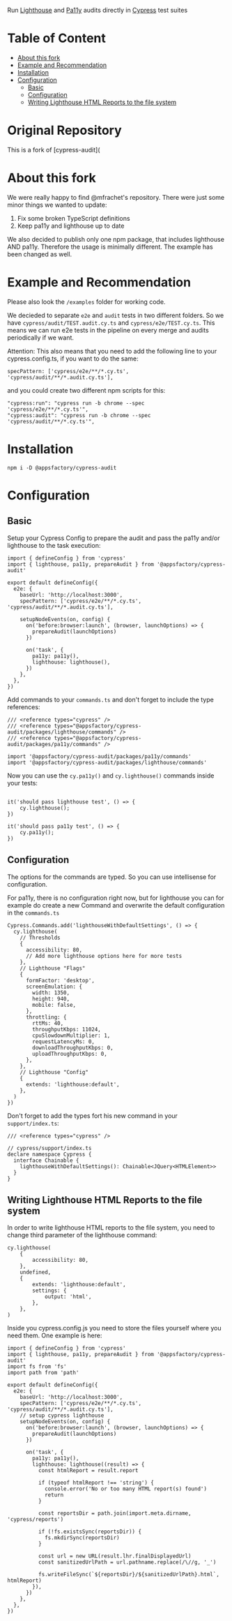 Run [Lighthouse](https://developers.google.com/web/tools/lighthouse) and [Pa11y](https://github.com/pa11y/pa11y) audits directly in [Cypress](https://cypress.io/) test suites

# Table of Content

- [About this fork](#about-this-fork)
- [Example and Recommendation](#example-and-recommendation)
- [Installation](#installation)
- [Configuration](#configuration)
  - [Basic](#basic)
  - [Configuration](#configuration-1)
  - [Writing Lighthouse HTML Reports to the file system](#writing-lighthouse-html-reports-to-the-file-system)

# Original Repository

This is a fork of [cypress-audit](

# About this fork

We were really happy to find @mfrachet's repository. There were just some minor things we wanted to update:

1. Fix some broken TypeScript definitions
1. Keep pa11y and lighthouse up to date

We also decided to publish only one npm package, that includes lighthouse AND pa11y. Therefore the usage is minimally different. The example has been changed as well.

# Example and Recommendation

Please also look the `/examples` folder for working code.

We decieded to separate `e2e` and `audit` tests in two different folders. So we have `cypress/audit/TEST.audit.cy.ts` and `cypress/e2e/TEST.cy.ts`. This means we can run e2e tests in the pipeline on every merge and audits periodically if we want.

Attention: This also means that you need to add the following line to your cypress.config.ts, if you want to do the same:

```
specPattern: ['cypress/e2e/**/*.cy.ts', 'cypress/audit/**/*.audit.cy.ts'],
```

and you could create two different npm scripts for this:

```
"cypress:run": "cypress run -b chrome --spec 'cypress/e2e/**/*.cy.ts'",
"cypress:audit": "cypress run -b chrome --spec 'cypress/audit/**/*.cy.ts'",
```

# Installation

`npm i -D @appsfactory/cypress-audit`

# Configuration

## Basic

Setup your Cypress Config to prepare the audit and pass the pa11y and/or lighthouse to the task execution:

```
import { defineConfig } from 'cypress'
import { lighthouse, pa11y, prepareAudit } from '@appsfactory/cypress-audit'

export default defineConfig({
  e2e: {
    baseUrl: 'http://localhost:3000',
    specPattern: ['cypress/e2e/**/*.cy.ts', 'cypress/audit/**/*.audit.cy.ts'],

    setupNodeEvents(on, config) {
      on('before:browser:launch', (browser, launchOptions) => {
        prepareAudit(launchOptions)
      })

      on('task', {
        pa11y: pa11y(),
        lighthouse: lighthouse(),
      })
    },
  },
})
```

Add commands to your `commands.ts` and don't forget to include the type references:

```
/// <reference types="cypress" />
/// <reference types="@appsfactory/cypress-audit/packages/lighthouse/commands" />
/// <reference types="@appsfactory/cypress-audit/packages/pa11y/commands" />

import '@appsfactory/cypress-audit/packages/pa11y/commands'
import '@appsfactory/cypress-audit/packages/lighthouse/commands'

```

Now you can use the `cy.pa11y()` and `cy.lighthouse()` commands inside your tests:

```

it('should pass lighthouse test', () => {
    cy.lighthouse();
})

it('should pass pa11y test', () => {
    cy.pa11y();
})

```

## Configuration

The options for the commands are typed. So you can use intellisense for configuration.

For pa11y, there is no configuration right now, but for lighthouse you can for example do create a new Command and overwrite the default configuration in the `commands.ts`

```
Cypress.Commands.add('lighthouseWithDefaultSettings', () => {
  cy.lighthouse(
    // Thresholds
    {
      accessibility: 80,
      // Add more lighthouse options here for more tests
    },
    // Lighthouse "Flags"
    {
      formFactor: 'desktop',
      screenEmulation: {
        width: 1350,
        height: 940,
        mobile: false,
      },
      throttling: {
        rttMs: 40,
        throughputKbps: 11024,
        cpuSlowdownMultiplier: 1,
        requestLatencyMs: 0,
        downloadThroughputKbps: 0,
        uploadThroughputKbps: 0,
      },
    },
    // Lighthouse "Config"
    {
      extends: 'lighthouse:default',
    },
  )
})
```

Don't forget to add the types fort his new command in your `support/index.ts`:

```
/// <reference types="cypress" />

// cypress/support/index.ts
declare namespace Cypress {
  interface Chainable {
    lighthouseWithDefaultSettings(): Chainable<JQuery<HTMLElement>>
  }
}
```

## Writing Lighthouse HTML Reports to the file system

In order to write lighthouse HTML reports to the file system, you need to change third parameter of the lighthouse command:

```
cy.lighthouse(
    {
        accessibility: 80,
    },
    undefined,
    {
        extends: 'lighthouse:default',
        settings: {
            output: 'html',
        },
    },
)
```

Inside you cypress.config.js you need to store the files yourself where you need them. One example is here:

```
import { defineConfig } from 'cypress'
import { lighthouse, pa11y, prepareAudit } from '@appsfactory/cypress-audit'
import fs from 'fs'
import path from 'path'

export default defineConfig({
  e2e: {
    baseUrl: 'http://localhost:3000',
    specPattern: ['cypress/e2e/**/*.cy.ts', 'cypress/audit/**/*.audit.cy.ts'],
    // setup cypress lighthouse
    setupNodeEvents(on, config) {
      on('before:browser:launch', (browser, launchOptions) => {
        prepareAudit(launchOptions)
      })

      on('task', {
        pa11y: pa11y(),
        lighthouse: lighthouse((result) => {
          const htmlReport = result.report

          if (typeof htmlReport !== 'string') {
            console.error('No or too many HTML report(s) found')
            return
          }

          const reportsDir = path.join(import.meta.dirname, 'cypress/reports')

          if (!fs.existsSync(reportsDir)) {
            fs.mkdirSync(reportsDir)
          }

          const url = new URL(result.lhr.finalDisplayedUrl)
          const sanitizedUrlPath = url.pathname.replace(/\//g, '_')

          fs.writeFileSync(`${reportsDir}/${sanitizedUrlPath}.html`, htmlReport)
        }),
      })
    },
  },
})

```
